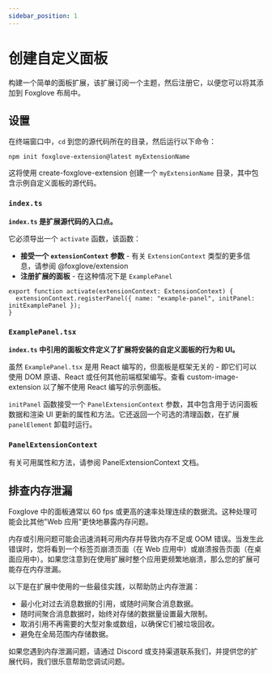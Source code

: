 ```yaml
---
sidebar_position: 1
---
```


# 创建自定义面板

构建一个简单的面板扩展，该扩展订阅一个主题，然后注册它，以便您可以将其添加到 Foxglove 布局中。

## 设置

在终端窗口中，`cd` 到您的源代码所在的目录，然后运行以下命令：

```
npm init foxglove-extension@latest myExtensionName
```

这将使用 create-foxglove-extension 创建一个 `myExtensionName` 目录，其中包含示例自定义面板的源代码。

### `index.ts`

**`index.ts` 是扩展源代码的入口点。**

它必须导出一个 `activate` 函数，该函数：

* **接受一个 `extensionContext` 参数** - 有关 `ExtensionContext` 类型的更多信息，请参阅 @foxglove/extension
* **注册扩展的面板** - 在这种情况下是 `ExamplePanel`  
```  
export function activate(extensionContext: ExtensionContext) {  
  extensionContext.registerPanel({ name: "example-panel", initPanel: initExamplePanel });  
}  
```

### `ExamplePanel.tsx`

**`index.ts` 中引用的面板文件定义了扩展将安装的自定义面板的行为和 UI。**

虽然 `ExamplePanel.tsx` 是用 React 编写的，但面板是框架无关的 - 即它们可以使用 DOM 原语、React 或任何其他前端框架编写。查看 custom-image-extension 以了解不使用 React 编写的示例面板。

`initPanel` 函数接受一个 `PanelExtensionContext` 参数，其中包含用于访问面板数据和渲染 UI 更新的属性和方法。它还返回一个可选的清理函数，在扩展 `panelElement` 卸载时运行。

### `PanelExtensionContext`

有关可用属性和方法，请参阅 PanelExtensionContext 文档。

## 排查内存泄漏

Foxglove 中的面板通常以 60 fps 或更高的速率处理连续的数据流。这种处理可能会比其他"Web 应用"更快地暴露内存问题。

内存或引用问题可能会迅速消耗可用内存并导致内存不足或 OOM 错误。当发生此错误时，您将看到一个标签页崩溃页面（在 Web 应用中）或崩溃报告页面（在桌面应用中）。如果您注意到在使用扩展时整个应用更频繁地崩溃，那么您的扩展可能存在内存泄漏。

以下是在扩展中使用的一些最佳实践，以帮助防止内存泄漏：

* 最小化对过去消息数据的引用，或随时间聚合消息数据。
* 随时间聚合消息数据时，始终对存储的数据量设置最大限制。
* 取消引用不再需要的大型对象或数组，以确保它们被垃圾回收。
* 避免在全局范围内存储数据。

如果您遇到内存泄漏问题，请通过 Discord 或支持渠道联系我们，并提供您的扩展代码，我们很乐意帮助您调试问题。
